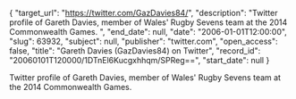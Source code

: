 {
  "target_url": "https://twitter.com/GazDavies84/", 
  "description": "Twitter profile of Gareth Davies, member of Wales' Rugby Sevens team at the 2014 Commonwealth Games. ", 
  "end_date": null, 
  "date": "2006-01-01T12:00:00", 
  "slug": 63932, 
  "subject": null, 
  "publisher": "twitter.com", 
  "open_access": false, 
  "title": "Gareth Davies (GazDavies84) on Twitter", 
  "record_id": "20060101T120000/1DTnEl6Kucgxhhqm/SPReg==", 
  "start_date": null
}

Twitter profile of Gareth Davies, member of Wales' Rugby Sevens team at the 2014 Commonwealth Games. 